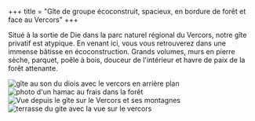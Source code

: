 +++
title = "Gîte de groupe écoconstruit, spacieux, en bordure de forêt et face au Vercors"
+++


Situé à la sortie de Die dans la parc naturel régional du Vercors, notre gîte privatif est atypique. En venant ici, vous vous retrouverez dans une immense bâtisse en écoconstruction. Grands volumes, murs en pierre sèche, parquet, poêle à bois, douceur de l'intérieur et havre de paix de la forêt attenante.

![ gîte au son du diois avec le vercors en arrière plan](gîte_montagne_accueil.jpg)
![photo d'un hamac au frais dans la forêt](foret_avec_hamac.jpg)
![Vue depuis le gîte sur le Vercors et ses montagnes](montage_vercors.jpg)
![terrasse du gite avec la vue sur le vercors](terrasse.jpg)